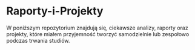 # Raporty-i-Projekty
W poniższym repozytorium znajdują się, ciekawsze analizy, raporty oraz projekty, które miałem przyjemność tworzyć samodzielnie lub zespołowo podczas trwania studiów. 
